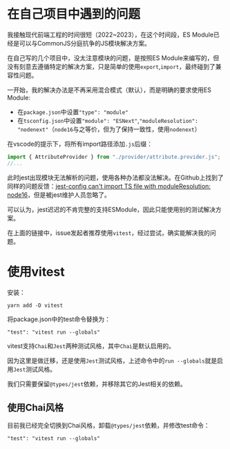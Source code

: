 # 在自己项目中遇到的问题

我接触现代前端工程的时间很短（2022~2023），在这个时间段，ES Module已经是可以与CommonJS分庭抗争的JS模块解决方案。

在自己写的几个项目中，没太注意模块的问题，是按照ES Module来编写的，但没有刻意去遵循特定的解决方案，只是简单的使用`export`,`import`，最终碰到了兼容性问题。

一开始，我的解决办法是不再采用混合模式（默认），而是明确的要求使用ES Module:

- 在`package.json`中设置`"type": "module"`
- 在`tsconfig.json`中设置`"module": "ESNext"`,`"moduleResolution": "nodenext"`（`node16`与之等价，但为了保持一致性，使用`nodenext`）

在vscode的提示下，将所有import路径添加`.js`后缀：

```ts
import { AttributeProvider } from "./provider/attribute.provider.js";
//...
```

此时jest出现模块无法解析的问题，使用各种办法都没法解决。在Github上找到了同样的问题反馈：[jest-config can't import TS file with moduleResolution: node16](https://github.com/jestjs/jest/issues/13350)，但是被jest维护人员忽略了。

可以认为，jest迟迟的不肯完整的支持ESModule，因此只能使用别的测试解决方案。

在上面的链接中，issue发起者推荐使用`vitest`，经过尝试，确实能解决我的问题。

# 使用vitest

安装：

```
yarn add -D vitest
```

将package.json中的test命令替换为：

```
"test": "vitest run --globals"
```

vitest支持`Chai`和`Jest`两种测试风格，其中`Chai`是默认启用的。

因为这里是做迁移，还是使用`Jest`测试风格，上述命令中的`run --globals`就是启用`Jest`测试风格。

我们只需要保留`@types/jest`依赖，并移除其它的Jest相关的依赖。

## 使用Chai风格

目前我已经完全切换到Chai风格，卸载`@types/jest`依赖，并修改test命令：

```
"test": "vitest run --globals"
```